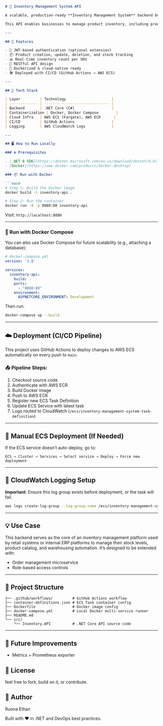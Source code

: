 ````md
# 🧾 Inventory Management System API

A scalable, production-ready **Inventory Management System** backend built with **.NET Core**, containerized with **Docker**, and deployed via **AWS ECS Fargate** using **GitHub Actions** for CI/CD.

This API enables businesses to manage product inventory, including product registration, stock updates, inventory tracking, and automated logging. Designed for extensibility and microservices integration.

---

## 🚀 Features

- 🔐 JWT-based authentication (optional extension)
- 📦 Product creation, update, deletion, and stock tracking
- 📊 Real-time inventory count per SKU
- 🧩 RESTful API design
- 🐳 Dockerized & cloud-native ready
- 🛠 Deployed with CI/CD (GitHub Actions → AWS ECS)

---

## 🧰 Tech Stack

| Layer         | Technology                     |
| ------------- | ------------------------------ |
| Backend       | .NET Core (C#)                 |
| Containerization | Docker, Docker Compose        |
| Cloud Infra   | AWS ECS (Fargate), AWS ECR      |
| CI/CD         | GitHub Actions                 |
| Logging       | AWS CloudWatch Logs            |

---

## 🖥 How to Run Locally

### ⚙️ Prerequisites

- [.NET 6 SDK](https://dotnet.microsoft.com/en-us/download/dotnet/6.0)
- [Docker](https://www.docker.com/products/docker-desktop)

### 📦 Run with Docker

```bash
# Step 1: Build the Docker image
docker build -t inventory-api .

# Step 2: Run the container
docker run -d -p 8080:80 inventory-api
````

Visit: `http://localhost:8080`

---

### 🧩 Run with Docker Compose

You can also use Docker Compose for future scalability (e.g., attaching a database):

```yml
# docker-compose.yml
version: '3.8'

services:
  inventory-api:
    build: .
    ports:
      - "8080:80"
    environment:
      ASPNETCORE_ENVIRONMENT: Development
```

Then run:

```bash
docker-compose up --build
```

---

## ☁️ Deployment (CI/CD Pipeline)

This project uses GitHub Actions to deploy changes to AWS ECS automatically on every push to `main`.

### 📤 Pipeline Steps:

1. Checkout source code
2. Authenticate with AWS ECR
3. Build Docker image
4. Push to AWS ECR
5. Register new ECS Task Definition
6. Update ECS Service with latest task
7. Logs routed to CloudWatch (`/ecs/inventory-management-system-task-definition`)

---

## 🧪 Manual ECS Deployment (If Needed)

If the ECS service doesn’t auto-deploy, go to:

`ECS → Cluster → Services → Select service → Deploy → Force new deployment`

---

## 📄 CloudWatch Logging Setup

**Important**: Ensure this log group exists before deployment, or the task will fail.

```bash
aws logs create-log-group --log-group-name /ecs/inventory-management-system-task-definition
```

---

## 💡 Use Case

This backend serves as the core of an inventory management platform used by retail systems or internal ERP platforms to manage their stock levels, product catalog, and warehousing automation. It’s designed to be extended with:

* Order management microservice
* Role-based access controls

---


## 📁 Project Structure

```
├── .github/workflows/         # GitHub Actions workflow
├── container-definitions.json # ECS Task container config
├── Dockerfile                 # Docker image config
├── docker-compose.yml         # Local Docker multi-service runner
├── README.md
└── src/
    └── Inventory.API          # .NET Core API source code
```

---

## 🧠 Future Improvements
* Metrics + Prometheus exporter



## 📜 License

feel free to fork, build on it, or contribute.



## 👋 Author

Ruona Ethan 

Built with ❤️ in .NET and DevOps best practices.

